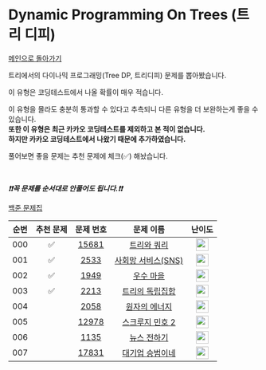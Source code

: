 # Dynamic Programming On Trees (트리 디피)

[메인으로 돌아가기](https://github.com/tony9402/baekjoon)

트리에서의 다이나믹 프로그래밍(Tree DP, 트리디피) 문제를 뽑아봤습니다.

이 유형은 코딩테스트에서 나올 확률이 매우 적습니다.

이 유형을 몰라도 충분히 통과할 수 있다고 추측되니 다른 유형을 더 보완하는게 좋을 수 있습니다.  
**또한 이 유형은 최근 카카오 코딩테스트를 제외하고 본 적이 없습니다.   
하지만 카카오 코딩테스트에서 나왔기 때문에 추가하였습니다.**

풀어보면 좋을 문제는 추천 문제에 체크(✅) 해놨습니다.

<br>

***❗️❗️꼭 문제를 순서대로 안풀어도 됩니다.❗️❗️***

[백준 문제집](https://www.acmicpc.net/workbook/view/7166)

| 순번  | 추천 문제 |                                   문제 번호                                   |                                      문제 이름                                      |                                        난이도                                         |
|:---:|:-----:|:-------------------------------------------------------------------------:|:-------------------------------------------------------------------------------:|:----------------------------------------------------------------------------------:|
| 000 |   ✅   | <a href="https://www.acmicpc.net/problem/15681" target="_blank">15681</a> |   <a href="https://www.acmicpc.net/problem/15681" target="_blank">트리와 쿼리</a>    | <img height="25px" width="25px" src="https://static.solved.ac/tier_small/11.svg"/> |
| 001 |   ✅   |  <a href="https://www.acmicpc.net/problem/2533" target="_blank">2533</a>  | <a href="https://www.acmicpc.net/problem/2533" target="_blank">사회망 서비스(SNS)</a> | <img height="25px" width="25px" src="https://static.solved.ac/tier_small/13.svg"/> |
| 002 |   ✅   |  <a href="https://www.acmicpc.net/problem/1949" target="_blank">1949</a>  |    <a href="https://www.acmicpc.net/problem/1949" target="_blank">우수 마을</a>     | <img height="25px" width="25px" src="https://static.solved.ac/tier_small/14.svg"/> |
| 003 |   ✅   |  <a href="https://www.acmicpc.net/problem/2213" target="_blank">2213</a>  |   <a href="https://www.acmicpc.net/problem/2213" target="_blank">트리의 독립집합</a>   | <img height="25px" width="25px" src="https://static.solved.ac/tier_small/15.svg"/> |
| 004 |       |  <a href="https://www.acmicpc.net/problem/2058" target="_blank">2058</a>  |   <a href="https://www.acmicpc.net/problem/2058" target="_blank">원자의 에너지</a>    | <img height="25px" width="25px" src="https://static.solved.ac/tier_small/13.svg"/> |
| 005 |       | <a href="https://www.acmicpc.net/problem/12978" target="_blank">12978</a> |  <a href="https://www.acmicpc.net/problem/12978" target="_blank">스크루지 민호 2</a>  | <img height="25px" width="25px" src="https://static.solved.ac/tier_small/13.svg"/> |
| 006 |       |  <a href="https://www.acmicpc.net/problem/1135" target="_blank">1135</a>  |    <a href="https://www.acmicpc.net/problem/1135" target="_blank">뉴스 전하기</a>    | <img height="25px" width="25px" src="https://static.solved.ac/tier_small/14.svg"/> |
| 007 |       | <a href="https://www.acmicpc.net/problem/17831" target="_blank">17831</a> |  <a href="https://www.acmicpc.net/problem/17831" target="_blank">대기업 승범이네</a>   | <img height="25px" width="25px" src="https://static.solved.ac/tier_small/16.svg"/> |
